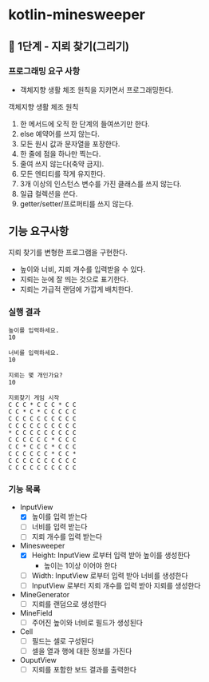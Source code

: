 # kotlin-minesweeper

## 🚀 1단계 - 지뢰 찾기(그리기)

### 프로그래밍 요구 사항
- 객체지향 생활 체조 원칙을 지키면서 프로그래밍한다.

객체지향 생활 체조 원칙

1. 한 메서드에 오직 한 단계의 들여쓰기만 한다.
2. else 예약어를 쓰지 않는다.
3. 모든 원시 값과 문자열을 포장한다.
4. 한 줄에 점을 하나만 찍는다.
5. 줄여 쓰지 않는다(축약 금지).
6. 모든 엔티티를 작게 유지한다.
7. 3개 이상의 인스턴스 변수를 가진 클래스를 쓰지 않는다.
8. 일급 컬렉션을 쓴다.
9. getter/setter/프로퍼티를 쓰지 않는다.

## 기능 요구사항
지뢰 찾기를 변형한 프로그램을 구현한다.

- 높이와 너비, 지뢰 개수를 입력받을 수 있다.
- 지뢰는 눈에 잘 띄는 것으로 표기한다.
- 지뢰는 가급적 랜덤에 가깝게 배치한다.

### 실행 결과
```
높이를 입력하세요.
10

너비를 입력하세요.
10

지뢰는 몇 개인가요?
10

지뢰찾기 게임 시작
C C C * C C C * C C
C C * C * C C C C C
C C C C C C C C C C
C C C C C C C C C C
* C C C C C C C C C
C C C C C C * C C C
C C * C C C * C C C
C C C C C C * C C *
C C C C C C C C C C
C C C C C C C C C C

```

### 기능 목록 

- InputView
  - [x] 높이를 입력 받는다
  - [ ] 너비를 입력 받는다
  - [ ] 지뢰 개수를 입력 받는다
- Minesweeper
  - [x] Height: InputView 로부터 입력 받아 높이를 생성한다
    - 높이는 1이상 이어야 한다 
  - [ ] Width: InputView 로부터 입력 받아 너비를 생성한다
  - [ ] InputView 로부터 지뢰 개수를 입력 받아 지뢰를 생성한다
- MineGenerator
  - [ ] 지뢰를 랜덤으로 생성한다
- MineField
  - [ ] 주어진 높이와 너비로 필드가 생성된다 
- Cell 
  - [ ] 필드는 셀로 구성된다  
  - [ ] 셀을 열과 행에 대한 정보를 가진다
- OuputView
    - [ ] 지뢰를 포함한 보드 결과를 출력한다
